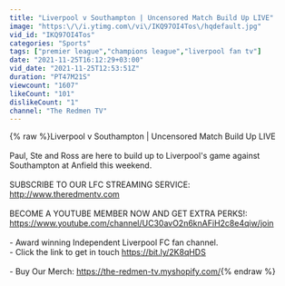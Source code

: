 ```yaml
---
title: "Liverpool v Southampton | Uncensored Match Build Up LIVE"
image: "https:\/\/i.ytimg.com\/vi\/IKQ97OI4Tos\/hqdefault.jpg"
vid_id: "IKQ97OI4Tos"
categories: "Sports"
tags: ["premier league","champions league","liverpool fan tv"]
date: "2021-11-25T16:12:29+03:00"
vid_date: "2021-11-25T12:53:51Z"
duration: "PT47M21S"
viewcount: "1607"
likeCount: "101"
dislikeCount: "1"
channel: "The Redmen TV"
---
```

{% raw %}Liverpool v Southampton | Uncensored Match Build Up LIVE<br /><br />Paul, Ste and Ross are here to build up to Liverpool's game against Southampton at Anfield this weekend.<br /><br />SUBSCRIBE TO OUR LFC STREAMING SERVICE: <a rel="nofollow" target="blank" href="http://www.theredmentv.com">http://www.theredmentv.com</a><br /><br />BECOME A YOUTUBE MEMBER NOW AND GET EXTRA PERKS!:<br /><a rel="nofollow" target="blank" href="https://www.youtube.com/channel/UC30avO2n6knAFiH2c8e4qiw/join">https://www.youtube.com/channel/UC30avO2n6knAFiH2c8e4qiw/join</a><br /><br />- Award winning Independent Liverpool FC fan channel.<br />- Click the link to get in touch  <a rel="nofollow" target="blank" href="https://bit.ly/2K8qHDS">https://bit.ly/2K8qHDS</a><br /><br />- Buy Our Merch: <a rel="nofollow" target="blank" href="https://the-redmen-tv.myshopify.com/">https://the-redmen-tv.myshopify.com/</a>{% endraw %}
